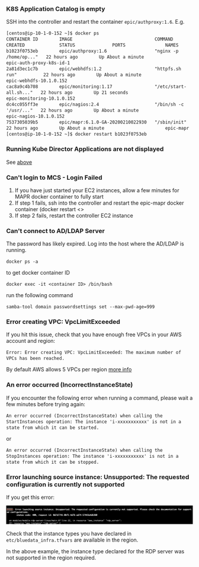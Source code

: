 ### K8S Application Catalog is empty

SSH into the controller and restart the container `epic/authproxy:1.6`.  E.g.

```
[centos@ip-10-1-0-152 ~]$ docker ps
CONTAINER ID        IMAGE                               COMMAND                  CREATED             STATUS              PORTS               NAMES
b1023f0753eb        epic/authproxy:1.6                  "nginx -p /home/op..."   22 hours ago        Up About a minute                       epic-auth-proxy-k8s-id-1
2a81d3ec1c7b        epic/webhdfs:1.2                    "httpfs.sh run"          22 hours ago        Up About a minute                       epic-webhdfs-10.1.0.152
cac8a9c4b708        epic/monitoring:1.17                "/etc/start-all.sh..."   22 hours ago        Up 21 seconds                           epic-monitoring-10.1.0.152
dc4cc055ff3e        epic/nagios:2.4                     "/bin/sh -c '/usr/..."   22 hours ago        Up About a minute                       epic-nagios-10.1.0.152
7537305039b5        epic/mapr:6.1.0-GA-20200210022930   "/sbin/init"             22 hours ago        Up About a minute                       epic-mapr
[centos@ip-10-1-0-152 ~]$ docker restart b1023f0753eb
```

### Running Kube Director Applications are not displayed

See [above](#k8s-application-catalog-is-empty)

### Can't login to MCS - Login Failed

1. If you have just started your EC2 instances, allow a few minutes for MAPR docker container to fully start
2. If step 1 fails, ssh into the controller and restart the epic-mapr docker container (docker restart <<epic-mapr container id>>
3. If step 2 fails, restart the controller EC2 instance

### Can't connect to AD/LDAP Server

The password has likely expired.  Log into the host where the AD/LDAP is running.

```
docker ps -a
```
to get docker container ID

```
docker exec -it <container ID> /bin/bash
```

run the following command
```
samba-tool domain passwordsettings set --max-pwd-age=999
```

### Error creating VPC: VpcLimitExceeded

If you hit this issue, check that you have enough free VPCs in your AWS account and region:

```
Error: Error creating VPC: VpcLimitExceeded: The maximum number of VPCs has been reached.
```

By default AWS allows 5 VPCs per region [more info](https://docs.aws.amazon.com/vpc/latest/userguide/amazon-vpc-limits.html)

### An error occurred (IncorrectInstanceState)

If you encounter the following error when running a command, please wait a few minutes before trying again:

```
An error occurred (IncorrectInstanceState) when calling the StartInstances operation: The instance 'i-xxxxxxxxxxx' is not in a state from which it can be started.
```
or

```
An error occurred (IncorrectInstanceState) when calling the StopInstances operation: The instance 'i-xxxxxxxxxxx' is not in a state from which it can be stopped.
```

### Error launching source instance: Unsupported: The requested configuration is currently not supported

If you get this error:

![Unsupported source instance type](./README-TROUBLESHOOTING/unsupported_source_instance_type.png)

Check that the instance types you have declared in `etc/bluedata_infra.tfvars` are available in the region.

In the above example, the instance type declared for the RDP server was not supported in the region required.